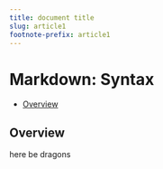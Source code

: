 ```yaml
---
title: document title
slug: article1
footnote-prefix: article1
---
```


# Markdown: Syntax


*   [Overview](#overview)

## Overview
here be dragons
